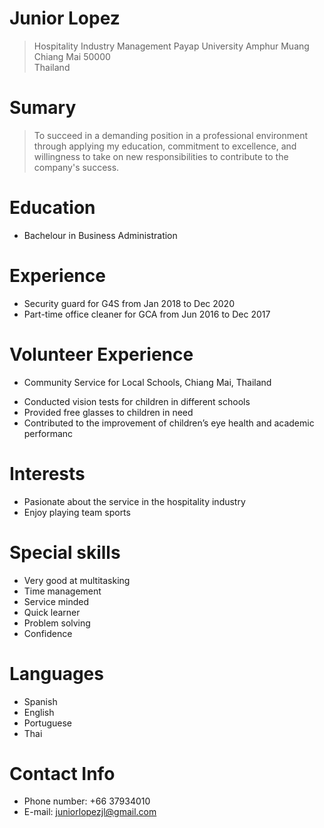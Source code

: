 
# Junior Lopez
> Hospitality Industry Management
> Payap University
> Amphur Muang<br />
> Chiang Mai 50000<br />
> Thailand<br />

# Sumary 
> To succeed in a demanding position in a professional environment
through applying my education, commitment to excellence, and
willingness to take on new responsibilities to contribute to the company's
success.

# Education
*  Bachelour in Business Administration
  

# Experience
* Security guard for G4S from Jan 2018 to Dec 2020
* Part-time office cleaner for GCA from Jun 2016 to Dec 2017

# Volunteer Experience 
* Community Service for Local Schools, Chiang Mai, Thailand
- Conducted vision tests for children in different schools
- Provided free glasses to children in need
- Contributed to the improvement of children’s eye health and
academic performanc


# Interests
* Pasionate about the service in the hospitality industry 
* Enjoy playing team sports 

# Special skills
* Very good at multitasking
* Time management
* Service minded 
* Quick learner
* Problem solving
* Confidence

# Languages 
* Spanish
* English
* Portuguese 
* Thai

# Contact Info
* Phone number: +66 37934010
* E-mail: juniorlopezjl@gmail.com

